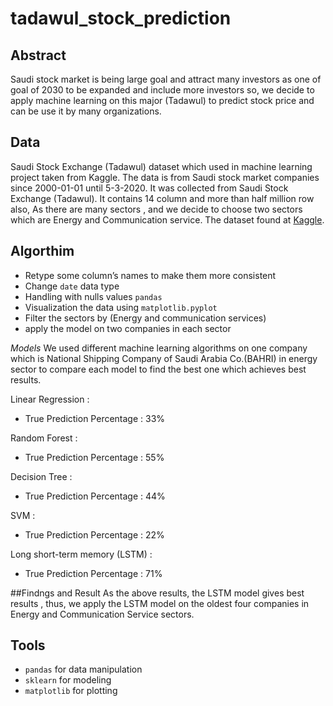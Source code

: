 # tadawul_stock_prediction

## Abstract
Saudi stock market is being large goal and attract many investors as one of goal of 2030 to be expanded and include more investors so, we decide to apply machine learning on this major (Tadawul) to predict stock price and can be use it by many organizations.


## Data
Saudi Stock Exchange (Tadawul) dataset which used in machine learning project taken from Kaggle. The data is from Saudi stock market companies since 2000-01-01 until 5-3-2020. It was collected from Saudi Stock Exchange (Tadawul). It contains 14 column and more than half million row also, As there are many sectors , and we decide to choose two sectors which are Energy and Communication service.
The dataset found at [Kaggle](https://www.kaggle.com/salwaalzahrani/saudi-stock-exchange-tadawul).

## Algorthim
* Retype some column’s names to make them more consistent
* Change ```date``` data type
* Handling with nulls values ```pandas```
* Visualization the data using ```matplotlib.pyplot```
* Filter the sectors by (Energy and communication services)
* apply the model on two companies in each sector

*Models*
We used different machine learning algorithms on one company which is National Shipping Company of Saudi Arabia Co.(BAHRI)‏ in energy sector to compare each model to find the best one which achieves best results.


Linear Regression :
* True Prediction Percentage : 33%	

Random Forest :
* True Prediction Percentage : 55%

Decision Tree :
* True Prediction Percentage : 44%

SVM :
* True Prediction Percentage : 22%

Long short-term memory (LSTM) :
* True Prediction Percentage : 71%


##Findngs and Result
As the above results, the LSTM model gives best results , thus, we apply the LSTM model on the oldest four companies in Energy and Communication Service sectors.


## Tools
* `pandas` for data manipulation
* `sklearn` for modeling
* ```matplotlib```  for plotting



